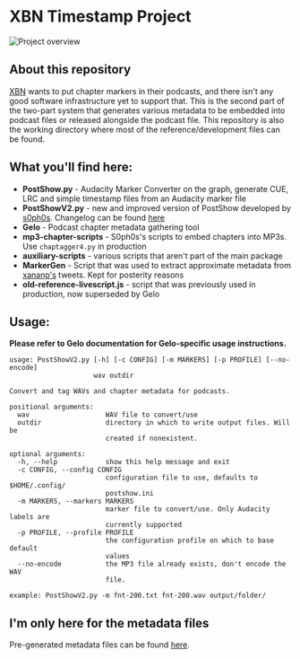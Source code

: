 # XBN Timestamp Project
![Project
overview](https://github.com/vladasbarisas/XBN/raw/master/overview-diagram.png)


## About this repository

[XBN](https://xbn.fm) wants to put chapter markers in their podcasts, and there
isn't any good software infrastructure yet to support that. This is the second
part of the two-part system that generates various metadata to be embedded into
podcast files or released alongside the podcast file. This repository is also
the working directory where most of the reference/development files can be
found.


## What you'll find here:

* **PostShow.py** - Audacity Marker Converter on the graph, generate CUE, LRC
  and simple timestamp files from an Audacity marker file
* **PostShowV2.py** - new and improved version of PostShow developed by
  [s0ph0s](https://github.com/s0ph0s-2). Changelog can be found
  [here](https://github.com/vladasbarisas/XBN/pull/2)
* **Gelo** - Podcast chapter metadata gathering tool
* **mp3-chapter-scripts** - S0ph0s's scripts to embed chapters into MP3s. Use
  `chaptagger4.py` in production
* **auxiliary-scripts** - various scripts that aren't part of the main package
* **MarkerGen** - Script that was used to extract approximate metadata from
  [xananp's](https://twitter.com/xananp) tweets. Kept for posterity reasons
* **old-reference-livescript.js** - script that was previously used in
  production, now superseded by Gelo

## Usage:

**Please refer to Gelo documentation for Gelo-specific usage instructions.**

```
usage: PostShowV2.py [-h] [-c CONFIG] [-m MARKERS] [-p PROFILE] [--no-encode]
                     wav outdir

Convert and tag WAVs and chapter metadata for podcasts.

positional arguments:
  wav                   WAV file to convert/use
  outdir                directory in which to write output files. Will be
                        created if nonexistent.

optional arguments:
  -h, --help            show this help message and exit
  -c CONFIG, --config CONFIG
                        configuration file to use, defaults to $HOME/.config/
                        postshow.ini
  -m MARKERS, --markers MARKERS
                        marker file to convert/use. Only Audacity labels are
                        currently supported
  -p PROFILE, --profile PROFILE
                        the configuration profile on which to base default
                        values
  --no-encode           the MP3 file already exists, don't encode the WAV
                        file.

example: PostShowV2.py -m fnt-200.txt fnt-200.wav output/folder/
```

## I'm only here for the metadata files

Pre-generated metadata files can be found
[here](https://github.com/vladasbarisas/XBN-Metadata).
